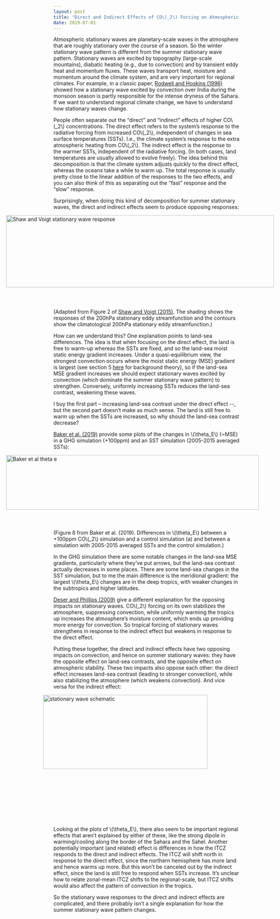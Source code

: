 ```yaml
---
layout: post
title: "Direct and Indirect Effects of CO\(_2\) Forcing on Atmospheric Stationary Waves"
date: 2019-07-01
---
```


<p>Atmospheric stationary waves are planetary-scale waves in the atmosphere that are roughly stationary over the course of a season. So the winter stationary wave pattern is different from the summer stationary wave pattern. Stationary waves are excited by topography (large-scale mountains), diabatic heating (e.g., due to convection) and by transient eddy heat and momentum fluxes. These waves transport heat, moisture and momentum around the climate system, and are very important for regional climates. For example, in a classic paper, <a href="https://rmets.onlinelibrary.wiley.com/doi/10.1002/qj.49712253408">Rodwell and Hoskins (1996)</a> showed how a stationary wave excited by convection over India during the monsoon season is partly responsible for the intense dryness of the Sahara. If we want to understand regional climate change, we have to understand how stationary waves change.</p>

<p>People often separate out the “direct” and “indirect” effects of higher CO\(_2\) concentrations. The direct effect refers to the system’s response to the radiative forcing from increased CO\(_2\), independent of changes in sea surface temperatures (SSTs). I.e., the climate system’s response to the extra atmospheric heating from CO\(_2\). The indirect effect is the response to the warmer SSTs, independent of the radiative forcing. (In both cases, land temperatures are usually allowed to evolve freely). The idea behind this decomposition is that the climate system adjusts quickly to the direct effect, whereas the oceans take a while to warm up. The total response is usually pretty close to the linear addition of the responses to the two effects, and you can also think of this as separating out the “fast” response and the “slow” response.</p>

<p>Surprisingly, when doing this kind of decomposition for summer stationary waves, the direct and indirect effects seem to produce opposing responses:</p>

<img src="http://nicklutsko.github.io/notes/images/Shaw_Voigt_Stationary.png" alt="Shaw and Voigt stationary wave response" style="position:absolute; left:100px; width:725px;height:195px;" class="center">
<br /><br /><br /><br /><br /><br /><br /><br /><br /><br /><br /><br /><br /><br />

<p>(Adapted from Figure 2 of <a href="https://www.nature.com/articles/ngeo2449.pdf">Shaw and Voigt (2015)</a>. The shading shows the responses of the 200hPa stationary eddy streamfunction and the contours show the climatological 200hPa stationary eddy streamfunction.)</p> 

<p>How can we understand this? One explanation points to land-sea differences. The idea is that when focusing on the direct effect, the land is free to warm-up whereas the SSTs are fixed, and so the land-sea moist static energy gradient increases. Under a quasi-equilibrium view, the strongest convection occurs where the moist static energy (MSE) gradient is largest (see section 5 <a href="https://journals.ametsoc.org/doi/pdf/10.1175/JAS3916.1">here</a> for background theory), so if the land-sea MSE gradient increases we should expect stationary waves excited by convection (which dominate the summer stationary wave pattern) to strengthen. Conversely, uniformly increasing SSTs reduces the land-sea contrast, weakening these waves.</p> 

<p>I buy the first part – increasing land-sea contrast under the direct effect --, but the second part doesn’t make as much sense. The land is still free to warm up when the SSTs are increased, so why should the land-sea contrast decrease?</p> 

<p><a href="https://link.springer.com/content/pdf/10.1007%2Fs00382-019-04786-1.pdf">Baker et al. (2019)</a> provide some plots of the changes in \(\theta_E\) (~MSE) in a GHG simulation (+100ppm) and an SST simulation (2005-2015 averaged SSTs):</p> 

<img src="http://nicklutsko.github.io/notes/images/Baker_et_al_theta_e.png" alt="Baker et al theta e" style="position:absolute; left:100px; width:684px;height:148px;" class="center">
<br /><br /><br /><br /><br /><br /><br /><br /><br /><br /><br />

<p>(Figure 8 from Baker et al. (2019). Differences in \(\theta_E\) between a +100ppm CO\(_2\) simulation and a control simulation (a) and between a simulation with 2005-2015 averaged SSTs and the control simulation.)</p> 

<p>In the GHG simulation there are some notable changes in the land-sea MSE gradients, particularly where they’ve put arrows, but the land-sea contrast actually decreases in some places. There are some land-sea changes in the SST simulation, but to me the main difference is the meridional gradient: the largest \(\theta_E\) changes are in the deep tropics, with weaker changes in the subtropics and higher latitudes. </p>

<p><a href="https://journals.ametsoc.org/doi/full/10.1175/2008JCLI2453.1">Deser and Phillips (2009)</a> give a different explanation for the opposing impacts on stationary waves. CO\(_2\) forcing on its own stabilizes the atmosphere, suppressing convection, while uniformly warming the tropics up increases the atmosphere’s moisture content, which ends up providing more energy for convection. So tropical forcing of stationary waves strengthens in response to the indirect effect but weakens in response to the direct effect.</p>

<p>Putting these together, the direct and indirect effects have two opposing impacts on convection, and hence on summer stationary waves: they have the opposite effect on land-sea contrasts, and the opposite effect on atmospheric stability. These two impacts also oppose each other: the direct effect increases land-sea contrast (leading to stronger convection), while also stabilizing the atmosphere (which weakens convection). And vice versa for the indirect effect:</p>

<img src="http://nicklutsko.github.io/notes/images/stationary_wave_schematic.pdf" alt="stationary wave schematic" style="position:absolute; left:200px; width:445px;height:200px;" class="center">
<br /><br /><br /><br /><br /><br /><br /><br /><br /><br /><br /><br /><br /><br /><br /><br /><br /><br /><br /><br />

<p>Looking at the plots of \(\theta_E\), there also seem to be important regional effects that aren’t explained by either of these, like the strong dipole in warming/cooling along the border of the Sahara and the Sahel. Another potentially important (and related) effect is differences in how the ITCZ responds to the direct and indirect effects. The ITCZ will shift north in response to the direct effect, since the northern hemisphere has more land and hence warms up more. But this won’t be canceled out by the indirect effect, since the land is still free to respond when SSTs increase. It’s unclear how to relate zonal-mean ITCZ shifts to the regional-scale, but ITCZ shifts would also affect the pattern of convection in the tropics.</p> 

<p>So the stationary wave responses to the direct and indirect effects are complicated, and there probably isn’t a single explanation for how the summer stationary wave pattern changes.</p> 
